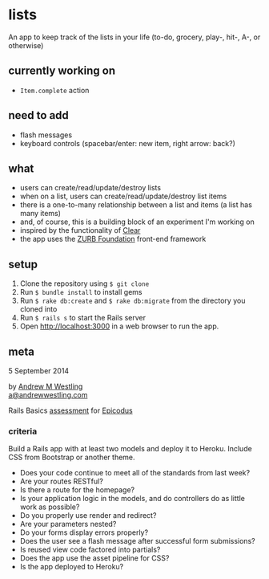 # lists

An app to keep track of the lists in your life (to-do, grocery, play-, hit-, A-, or otherwise)

## currently working on

* `Item.complete` action

## need to add

* flash messages
* keyboard controls (spacebar/enter: new item, right arrow: back?)

## what

* users can create/read/update/destroy lists
* when on a list, users can create/read/update/destroy list items
* there is a one-to-many relationship between a list and items (a list has many items)
* and, of course, this is a building block of an experiment I'm working on
* inspired by the functionality of [Clear](http://realmacsoftware.com/clear)
* the app uses the [ZURB Foundation](http://foundation.zurb.com) front-end framework

## setup

1. Clone the repository using `$ git clone`
1. Run `$ bundle install` to install gems
1. Run `$ rake db:create` and `$ rake db:migrate` from the directory you cloned into
1. Run `$ rails s` to start the Rails server
1. Open [http://localhost:3000](http://localhost:3000/) in a web browser to run the app.

## meta

5 September 2014

by [Andrew M Westling](http://andrewwestling.com)  
a@andrewwestling.com

Rails Basics [assessment](http://www.learnhowtoprogram.com/lessons/rails-basics-assessment) for [Epicodus](http://epicodus.com)

### criteria

Build a Rails app with at least two models and deploy it to Heroku. Include CSS from Bootstrap or another theme.

* Does your code continue to meet all of the standards from last week?
* Are your routes RESTful?
* Is there a route for the homepage?
* Is your application logic in the models, and do controllers do as little work as possible?
* Do you properly use render and redirect?
* Are your parameters nested?
* Do your forms display errors properly?
* Does the user see a flash message after successful form submissions?
* Is reused view code factored into partials?
* Does the app use the asset pipeline for CSS?
* Is the app deployed to Heroku?